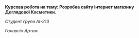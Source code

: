 **Курсова робота на тему: Розробка сайту інтернет магазину Доглядової Косметики.**

*Студент групи АІ-213*

*Головнін Артем*
